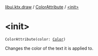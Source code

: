 [libui.ktx.draw](../README.md) / [ColorAttribute](README.md) / [&lt;init&gt;](-init-.md)

# &lt;init&gt;

`ColorAttribute(color: `[`Color`](../-color/README.md)`)`

Changes the color of the text it is applied to.


